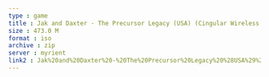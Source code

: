 ```yaml
---
type : game
title : Jak and Daxter - The Precursor Legacy (USA) (Cingular Wireless Demo)
size : 473.0 M
format : iso
archive : zip
server : myrient
link2 : Jak%20and%20Daxter%20-%20The%20Precursor%20Legacy%20%28USA%29%20%28Cingular%20Wireless%20Demo%29
---
```

